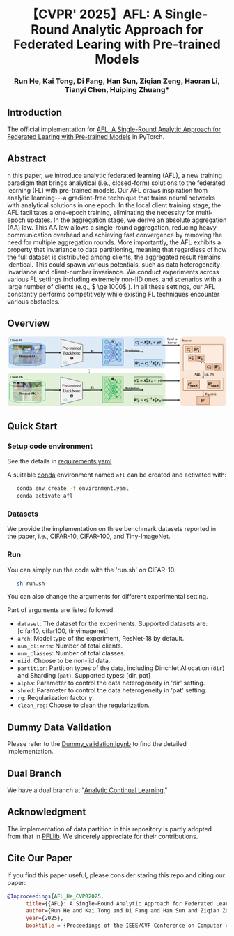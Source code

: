 <div align="center">
  
# 【CVPR' 2025】AFL: A Single-Round Analytic Approach for Federated Learing with Pre-trained Models
### Run He, Kai Tong, Di Fang, Han Sun, Ziqian Zeng, Haoran Li, Tianyi Chen, Huiping Zhuang* 
  
</div>

## Introduction
The official implementation for [AFL: A Single-Round Analytic Approach for Federated Learing with Pre-trained Models](https://openreview.net/forum?id=Dz4P61OqGw) in PyTorch.

## Abstract
n this paper, we introduce analytic federated learning (AFL), a new training paradigm that brings analytical (i.e., closed-form) solutions to the federated learning (FL) with pre-trained models. Our AFL draws inspiration from analytic learning---a gradient-free technique that trains neural networks with analytical solutions in one epoch. In the local client training stage, the AFL facilitates a one-epoch training, eliminating the necessity for multi-epoch updates. In the aggregation stage, we derive an absolute aggregation (AA) law. This AA law allows a single-round aggregation, reducing heavy communication overhead and achieving fast convergence by removing the need for multiple aggregation rounds. More importantly, the AFL exhibits a property that invariance to data partitioning, meaning that regardless of how the full dataset is distributed among clients, the aggregated result remains identical. This could spawn various potentials, such as data heterogeneity invariance and client-number invariance. We conduct experiments across various FL settings including extremely non-IID ones, and scenarios with a large number of clients (e.g., $ \ge 1000$ ). In all these settings, our AFL constantly performs competitively while existing FL techniques encounter various obstacles.

## Overview

<div align="center">
<img src="img/AFL.png" width="800px">
</div>

## Quick Start

### Setup code environment

See the details in [requirements.yaml](requirements.yaml)

A suitable [conda](https://conda.io/) environment named `afl` can be created and activated with:
```Bash
   conda env create -f environment.yaml
   conda activate afl
```

### Datasets

We provide the implementation on three benchmark datasets reported in the paper, i.e., CIFAR-10, CIFAR-100, and Tiny-ImageNet. 

### Run

You can simply run the code with the 'run.sh' on CIFAR-10.

```Bash
   sh run.sh
```
You can also change the arguments for different experimental setting. 

Part of arguments are listed followed.
- `dataset`: The dataset for the experiments. Supported datasets are: [cifar10, cifar100, tinyimagenet]
- `arch`: Model type of the experiment, ResNet-18 by default.
- `num_clients`: Number of total clients. 
- `num_classes`: Number of total classes.
- `niid`: Choose to be non-iid data. 
- `partition`: Partition types of the data, including Dirichlet Allocation (`dir`) and Sharding (`pat`). Supported types: [dir, pat]
- `alpha`: Parameter to control the data heterogeneity in 'dir' setting. 
- `shred`: Parameter to control the data heterogeneity in 'pat' setting. 
- `rg`: Regularization factor $\gamma$.
- `clean_reg`: Choose to clean the regularization.


## Dummy Data Validation

Please refer to the [Dummy_validation.ipynb](Dummy_validation.ipynb) to find the detailed implementation.

## Dual Branch

We have a dual branch at "[Analytic Continual Learning.](https://github.com/ZHUANGHP/Analytic-continual-learning)" 

## Acknowledgment

The implementation of data partition in this repository is partly adopted from that in [PFLlib](https://github.com/TsingZ0/PFLlib). We sincerely appreciate for their contributions.

## Cite Our Paper
If you find this paper useful, please consider staring this repo and citing our paper:
```bib
@Inproceedings{AFL_He_CVPR2025,
      title={{AFL}: A Single-Round Analytic Approach for Federated Learing with Pre-trained Models}, 
      author={Run He and Kai Tong and Di Fang and Han Sun and Ziqian Zeng and Haoran Li and Tianyi Chen and Huiping Zhuang},
      year={2025},
      booktitle = {Proceedings of the IEEE/CVF Conference on Computer Vision and Pattern Recognition (CVPR)}}
```
